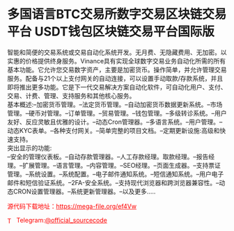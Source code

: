 # 多国语言BTC交易所数字交易区块链交易平台 USDT钱包区块链交易平台国际版

智能和简便的交易系统或交易自动化系统开发。无月费、无隐藏费用、无加密。以实惠的价格提供终身服务。Vinance具有实现全球数字交易业务自动化所需的所有基本功能。它允许您交易数字资产，主要是加密货币。操作简单，并允许管理交易服务。配备与21个以上支付网关的自动连接，可以设置手动取款/存款系统，并且即将推出更多功能。它是下一代交易解决方案自动化软件，可自动化用户、支付、交易、计费、管理、支持服务和其他核心服务。<br>基本概述:–加密货币管理。–法定货币管理。–自动加密货币数据更新系统。–市场管理。–硬币对管理。–订单管理。–贸易管理。–钱包管理。–多级转诊系统。–用户友好、反应灵敏且优雅的设计。–动态Cron管理器。–多语言系统。–用户管理。–动态KYC表单。–各种支付网关。–简单完整的项目文档。–定期更新设施:高级和快速支持。<br>突出显示的功能:<br>–安全的管理仪表板。–自动存款管理器。–人工存款经理。取款经理。–报告经理。–扩展管理。–语言管理。–内容管理。–SEO经理。–页面生成器。–支持票证管理。–系统设置。–系统配置。–电子邮件通知系统。–短信通知系统。–用户电子邮件和短信验证系统。–2FA-安全系统。–支持现代浏览器和跨浏览器兼容性。–动态CRON设置管理器。–系统更新管理器。–以及更多…..<br>


<p style="color: red;">源代码下载地址：<a href="https://mega-file.org/ef4Vw" style="color: red;">https://mega-file.org/ef4Vw</a></p><p style="color: red;"><img src="https://cdn-icons-png.flaticon.com/512/2111/2111646.png" alt="Telegram Icon" style="width: 16px; vertical-align: middle; margin-right: 5px;">Telegram:<a href="https://t.me/official_sourcecode" style="color: red;">@official_sourcecode</a></p>